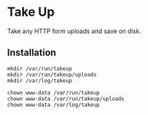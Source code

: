 
# Take Up

Take any HTTP form uploads and save on disk.

## Installation

~~~
mkdir /var/run/takeup
mkdir /var/run/takeup/uploads
mkdir /var/log/takeup

chown www-data /var/run/takeup
chown www-data /var/run/takeup/uploads
chown www-data /var/log/takeup
~~~

